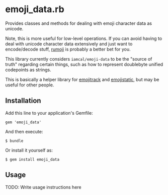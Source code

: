 # emoji_data.rb

Provides classes and methods for dealing with emoji character data as unicode.

Note, this is more useful for low-level operations.  If you can avoid having to deal with unicode character data extensively and just want to encode/decode stuff, [rumoji](https://github.com/mwunsch/rumoji) is probably a better bet for you.

This library currently considers `iamcal/emoji-data` to be the "source of truth" regarding certain things, such as how to represent doublebyte unified codepoints as strings.

This is basically a helper library for [emojitrack](https://github.com/mroth/emojitrack) and [emojistatic](https://github.com/mroth/emojistatic), but may be useful for other people.

## Installation

Add this line to your application's Gemfile:

    gem 'emoji_data'

And then execute:

    $ bundle

Or install it yourself as:

    $ gem install emoji_data

## Usage

TODO: Write usage instructions here

